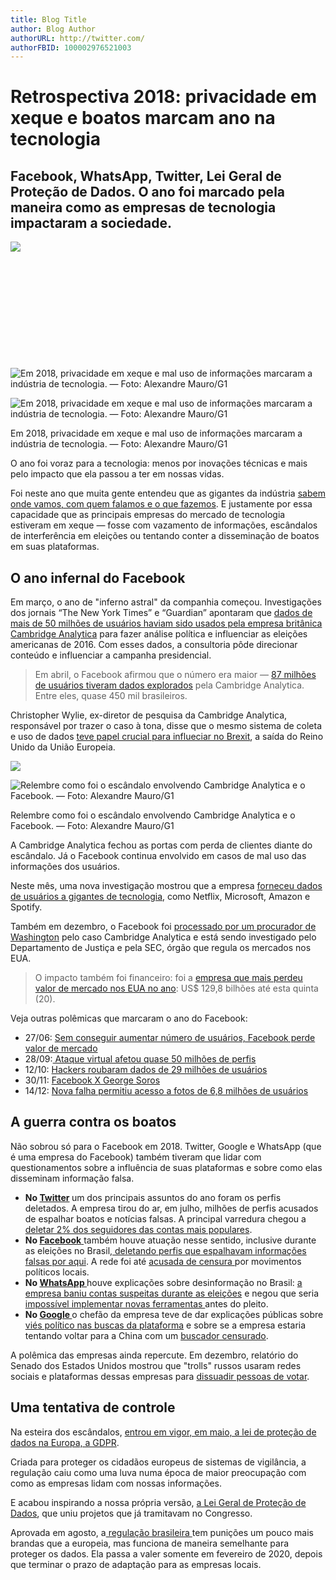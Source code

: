 ```yaml
---
title: Blog Title
author: Blog Author
authorURL: http://twitter.com/
authorFBID: 100002976521003
---
```





<h1 class="content-head__title" itemprop="headline">Retrospectiva 2018: privacidade em xeque e boatos marcam ano na tecnologia</h1> </div> <div class="medium-centered subtitle"> <meta itemprop="alternateName" content="Facebook, WhatsApp, Twitter, Lei Geral de Proteção de Dados. O ano foi marcado pela maneira como as empresas de tecnologia impactaram a sociedade.
"> <h2 class="content-head__subtitle" itemprop="alternativeHeadline">Facebook, WhatsApp, Twitter, Lei Geral de Proteção de Dados. O ano foi marcado pela maneira como as empresas de tecnologia impactaram a sociedade. </h2> </div> </div>

  
  ![](https://s2.glbimg.com/HyFqmntqgT_4i5EARHC4Ds3WC_4=/0x0:1600x546/1600x0/smart/filters:strip_icc()/i.s3.glbimg.com/v1/AUTH_59edd422c0c84a879bd37670ae4f538a/internal_photos/bs/2018/a/Y/AzI7B7SOAjOJi3WToMMA/ilustra-retrospectiva-tec-2018.jpg)
    
<div class="placeholder-container" style="padding-bottom: 34.1250000000%;"></div> <img class="progressive-draft" alt="Em 2018, privacidade em xeque e mal uso de informações marcaram a indústria de tecnologia. — Foto: Alexandre Mauro/G1" title="Em 2018, privacidade em xeque e mal uso de informações marcaram a indústria de tecnologia. — Foto: Alexandre Mauro/G1" "> <picture itemscope itemtype=""> 
  

<img class="image content-media__image" itemprop="contentUrl" alt="Em 2018, privacidade em xeque e mal uso de informações marcaram a indústria de tecnologia. — Foto: Alexandre Mauro/G1" title="Em 2018, privacidade em xeque e mal uso de informações marcaram a indústria de tecnologia. — Foto: Alexandre Mauro/G1" data-src=""> </picture> </div> <p class="content-media__description "> Em 2018, privacidade em xeque e mal uso de informações marcaram a indústria de tecnologia. — Foto: Alexandre Mauro/G1 </p> </div> </div> <div class="mc-column mc-side-item__container" data-block-type="ads"> <div class="mc-side-item mc-side-item--right content-ads content-ads--side-ad"> <div id="banner_materia1" class="tag-manager-publicidade-container"> </div> </div> </div> 

<div class="mc-column content-text active-extra-styles " data-block-type="unstyled" data-block-weight="24"> <p class="content-text__container " data-track-category="Link no Texto" data-track-links> O ano foi voraz para a tecnologia: menos por inovações técnicas e mais pelo impacto que ela passou a ter em nossas vidas. </p> </div> <div class="wall protected-content"> <div class="mc-column content-text active-extra-styles " data-block-type="unstyled" data-block-weight="59"> <p class="content-text__container " data-track-category="Link no Texto" data-track-links> Foi neste ano que muita gente entendeu que as gigantes da indústria <a href="https://g1.globo.com/economia/tecnologia/noticia/gigantes-da-internet-sabem-por-onde-voce-anda-que-lugares-frequenta-e-com-quem-fala-entenda.ghtml">sabem onde vamos, com quem falamos e o que fazemos</a>. E justamente por essa capacidade que as principais empresas do mercado de tecnologia estiveram em xeque — fosse com vazamento de informações, escândalos de interferência em eleições ou tentando conter a disseminação de boatos em suas plataformas. </p> </div> <div class="mc-column content-text active-extra-styles" data-block-type="raw" data-block-weight="5"> <p class="content-text__container"><div class="content-intertitle"><h2>O ano infernal do Facebook</h2></div></p> </div> <div class="mc-column content-text active-extra-styles " data-block-type="unstyled" data-block-weight="61"> <p class="content-text__container " data-track-category="Link no Texto" data-track-links> Em março, o ano de &quot;inferno astral&quot; da companhia começou. Investigações dos jornais “The New York Times” e “Guardian” apontaram que <a href="https://g1.globo.com/economia/tecnologia/noticia/entenda-o-escandalo-de-uso-politico-de-dados-que-derrubou-valor-do-facebook-e-o-colocou-na-mira-de-autoridades.ghtml">dados de mais de 50 milhões de usuários haviam sido usados pela empresa britânica Cambridge Analytica</a> para fazer análise política e influenciar as eleições americanas de 2016. Com esses dados, a consultoria pôde direcionar conteúdo e influenciar a campanha presidencial. </p> </div> <div class="mc-column content-text active-extra-styles" data-block-type="raw" data-block-weight="27"> <p class="content-text__container"><blockquote class="content-blockquote theme-border-color-primary-before">Em abril, o Facebook afirmou que o número era maior — <a href="https://g1.globo.com/economia/tecnologia/noticia/facebook-eleva-para-87-milhoes-o-n-de-usuarios-que-tiveram-dados-explorados-pela-cambridge-analytica.ghtml">87 milhões de usuários tiveram dados explorados</a> pela Cambridge Analytica. Entre eles, quase 450 mil brasileiros.</blockquote></p> </div> <div class="mc-column content-text active-extra-styles " data-block-type="unstyled" data-block-weight="41"> <p class="content-text__container " data-track-category="Link no Texto" data-track-links> Christopher Wylie, ex-diretor de pesquisa da Cambridge Analytica, responsável por trazer o caso à tona, disse que o mesmo sistema de coleta e uso de dados <a href="https://g1.globo.com/mundo/noticia/cambridge-analytica-teria-tido-papel-crucial-no-brexit-diz-ex-diretor-de-pesquisa.ghtml">teve papel crucial para influeciar no Brexit</a>, a saída do Reino Unido da União Europeia. </p> </div> <div class="content-ads content-ads--reveal" data-block-type="ads"> <div data-id="banner_materia2" class="tag-manager-publicidade-container mc-has-reveal mc-has-ad-lazyload"> </div> </div> 


  
![](https://s2.glbimg.com/AcavI4uL_m__WW_pNAPK6cuDee8=/0x0:1600x3833/1008x0/smart/filters:strip_icc()/i.s3.glbimg.com/v1/AUTH_59edd422c0c84a879bd37670ae4f538a/internal_photos/bs/2018/T/V/5fFBvHRU6rBHLVEcpZNQ/infografico-cambridge-analytica.png)

<img class="progressive-draft" alt="Relembre como foi o escândalo envolvendo Cambridge Analytica e o Facebook. — Foto: Alexandre Mauro/G1" title="Relembre como foi o escândalo envolvendo Cambridge Analytica e o Facebook. — Foto: Alexandre Mauro/G1" src=""> 
  

<p class="content-media__description "> Relembre como foi o escândalo envolvendo Cambridge Analytica e o Facebook. — Foto: Alexandre Mauro/G1 </p> </div> </div> <div class="mc-column content-text active-extra-styles " data-block-type="unstyled" data-block-weight="27"> <p class="content-text__container " data-track-category="Link no Texto" data-track-links> A Cambridge Analytica fechou as portas com perda de clientes diante do escândalo. Já o Facebook continua envolvido em casos de mal uso das informações dos usuários. </p> </div> <div class="mc-column content-text active-extra-styles " data-block-type="unstyled" data-block-weight="23"> <p class="content-text__container " data-track-category="Link no Texto" data-track-links> Neste mês, uma nova investigação mostrou que a empresa <a href="https://g1.globo.com/economia/tecnologia/noticia/2018/12/19/acesso-a-dados-do-facebook-por-empresas-veja-perguntas-e-respostas.ghtml">forneceu dados de usuários a gigantes de tecnologia</a>, como Netflix, Microsoft, Amazon e Spotify. </p> </div> <div class="mc-column content-text active-extra-styles " data-block-type="unstyled" data-block-weight="34"> <p class="content-text__container " data-track-category="Link no Texto" data-track-links> Também em dezembro, o Facebook foi <a href="https://g1.globo.com/economia/tecnologia/noticia/2018/12/19/procurador-em-washington-processa-facebook-por-caso-cambridge-analytica-diz-jornal.ghtml">processado por um procurador de Washington</a> pelo caso Cambridge Analytica e está sendo investigado pelo Departamento de Justiça e pela SEC, órgão que regula os mercados nos EUA. </p> </div> <div class="mc-column content-text active-extra-styles" data-block-type="raw" data-block-weight="26"> <p class="content-text__container"><blockquote class="content-blockquote theme-border-color-primary-before">O impacto também foi financeiro: foi a <a href="https://g1.globo.com/economia/tecnologia/noticia/2018/12/20/facebook-e-empresa-que-mais-perdeu-valor-de-mercado-nos-eua-em-2018.ghtml">empresa que mais perdeu valor de mercado nos EUA no ano</a>: US$ 129,8 bilhões até esta quinta (20).</blockquote></p> </div> <div class="mc-column content-text active-extra-styles " data-block-type="unstyled" data-block-weight="9"> <p class="content-text__container " data-track-category="Link no Texto" data-track-links> Veja outras polêmicas que marcaram o ano do Facebook: </p> </div> <div class="mc-column content-text active-extra-styles" data-block-type="raw" data-block-weight="47"> <p class="content-text__container"><ul class="content-unordered-list"><li>27/06: <a href="https://g1.globo.com/economia/noticia/2018/07/26/acoes-do-facebook-despencam-e-pressionam-bolsas-apos-previsao-de-receita-menor.ghtml">Sem conseguir aumentar número de usuários, Facebook perde valor de mercado</a></li><li>28/09:<a href="https://g1.globo.com/economia/tecnologia/blog/altieres-rohr/post/2018/09/29/vazamento-do-facebook-entenda-como-hackers-ganharam-acesso-a-50-milhoes-de-perfis.ghtml"> Ataque virtual afetou quase 50 milhões de perfis</a></li><li>12/10: <a href="https://g1.globo.com/economia/tecnologia/noticia/2018/10/12/facebook-diz-que-hackers-roubaram-dados-de-29-milhoes-de-usuarios.ghtml">Hackers roubaram dados de 29 milhões de usuários</a></li><li>30/11: <a href="https://g1.globo.com/economia/tecnologia/noticia/2018/11/22/facebook-admite-que-contratou-companhia-para-investigar-senadores-e-george-soros.ghtml">Facebook X George Soros</a></li><li>14/12: <a href="https://g1.globo.com/economia/tecnologia/noticia/2018/12/14/facebook-afirma-que-nova-falha-permitiu-acesso-a-fotos-de-68-milhoes-de-usuarios.ghtml">Nova falha permitiu acesso a fotos de 6,8 milhões de usuários</a></li></ul></p> </div> <div class="mc-column content-text active-extra-styles" data-block-type="raw" data-block-weight="5"> <p class="content-text__container"><div class="content-intertitle"><h2>A guerra contra os boatos</h2></div></p> </div> <div class="mc-column content-text active-extra-styles " data-block-type="unstyled" data-block-weight="38"> <p class="content-text__container " data-track-category="Link no Texto" data-track-links> Não sobrou só para o Facebook em 2018. Twitter, Google e WhatsApp (que é uma empresa do Facebook) também tiveram que lidar com questionamentos sobre a influência de suas plataformas e sobre como elas disseminam informação falsa. </p> </div> <div class="content-ads content-ads--reveal" data-block-type="ads"> <div data-id="banner_materia__6e74c6e9-473a-4a45-a666-0c14441fd643" class="tag-manager-publicidade-container mc-has-reveal mc-has-ad-lazyload"> </div> </div> <div class="mc-column content-text active-extra-styles" data-block-type="raw" data-block-weight="134"> <p class="content-text__container"><ul class="content-unordered-list"><li><strong>No </strong><a href="http://g1.globo.com/tudo-sobre/twitter"><strong>Twitter</strong></a><strong> </strong>um dos principais assuntos do ano foram os perfis deletados. A empresa tirou do ar, em julho, milhões de perfis acusados de espalhar boatos e notícias falsas. A principal varredura chegou a <a href="https://g1.globo.com/economia/tecnologia/noticia/usuarios-mais-populares-do-twitter-perdem-em-media-2-de-seguidores-apos-mudanca-de-politica.ghtml">deletar 2% dos seguidores das contas mais populares</a>. </li><li><strong>No </strong><a href="http://g1.globo.com/tudo-sobre/facebook"><strong>Facebook</strong> </a>também houve atuação nesse sentido, inclusive durante as eleições no Brasil,<a href="https://g1.globo.com/politica/noticia/2018/10/22/facebook-bane-68-paginas-e-43-contas-de-grupo-que-divulgava-spam-politico-no-brasil.ghtml"> deletando perfis que espalhavam informações falsas por aqui</a>. A rede foi até <a href="https://g1.globo.com/economia/tecnologia/noticia/2018/07/25/facebook-retira-do-ar-rede-de-fake-news-ligada-ao-mbl-antes-das-eleicoes-dizem-fontes.ghtml">acusada de censura </a>por movimentos políticos locais.</li><li><strong>No </strong><a href="http://g1.globo.com/tudo-sobre/whatsapp"><strong>WhatsApp </strong></a>houve explicações sobre desinformação no Brasil: <a href="https://g1.globo.com/politica/eleicoes/2018/noticia/2018/10/19/whatsapp-bane-contas-de-empresas-suspeitas-de-disparar-mensagens-em-massa-durante-as-eleicoes.ghtml">a empresa baniu contas suspeitas durante as eleições</a> e negou que seria <a href="https://g1.globo.com/politica/eleicoes/2018/noticia/2018/10/19/eleicoes-2018-novas-ferramentas-contra-fake-news-sao-impossiveis-a-uma-semana-da-votacao-diz-whatsapp.ghtml">impossível implementar novas ferramentas </a>antes do pleito.</li><li><strong>No </strong><a href="http://g1.globo.com/tudo-sobre/google"><strong>Google </strong></a>o chefão da empresa teve de dar explicações públicas sobre <a href="https://g1.globo.com/economia/tecnologia/noticia/2018/12/12/em-audiencia-presidente-do-google-foi-questionado-sobre-privacidade-de-dados-e-vies-politico-da-empresa.ghtml">viés político nas buscas da plataforma</a> e sobre se a empresa estaria tentando voltar para a China com um <a href="https://g1.globo.com/economia/tecnologia/noticia/2018/12/12/google-nao-tem-planos-de-lancar-ferramenta-de-busca-na-china-diz-presidente.ghtml">buscador censurado</a>.</li></ul></p> </div> <div class="mc-column content-text active-extra-styles " data-block-type="unstyled" data-block-weight="30"> <p class="content-text__container " data-track-category="Link no Texto" data-track-links> A polêmica das empresas ainda repercute. Em dezembro, relatório do Senado dos Estados Unidos mostrou que &quot;trolls&quot; russos usaram redes sociais e plataformas dessas empresas para <a href="https://g1.globo.com/mundo/noticia/2018/12/17/trolls-russos-tentaram-dissuadir-eleitores-negros-nos-eua-diz-informe.ghtml">dissuadir pessoas de votar</a>. </p> </div> <div class="mc-column content-text active-extra-styles" data-block-type="raw" data-block-weight="4"> <p class="content-text__container"><div class="content-intertitle"><h2>Uma tentativa de controle</h2></div></p> </div> <div class="mc-column content-text active-extra-styles " data-block-type="unstyled" data-block-weight="20"> <p class="content-text__container " data-track-category="Link no Texto" data-track-links> Na esteira dos escândalos, <a href="https://g1.globo.com/economia/tecnologia/noticia/lei-da-uniao-europeia-que-protege-dados-pessoais-entra-em-vigor-e-atinge-todo-o-mundo-entenda.ghtml">entrou em vigor, em maio, a lei de proteção de dados na Europa, a GDPR</a>. </p> </div> <div class="mc-column content-text active-extra-styles " data-block-type="unstyled" data-block-weight="30"> <p class="content-text__container " data-track-category="Link no Texto" data-track-links> Criada para proteger os cidadãos europeus de sistemas de vigilância, a regulação caiu como uma luva numa época de maior preocupação com como as empresas lidam com nossas informações. </p> </div> <div class="mc-column content-text active-extra-styles " data-block-type="unstyled" data-block-weight="23"> <p class="content-text__container " data-track-category="Link no Texto" data-track-links> E acabou inspirando a nossa própria versão, <a href="https://g1.globo.com/politica/noticia/senado-aprova-projeto-que-define-regras-para-protecao-de-dados-pessoais.ghtml">a Lei Geral de Proteção de Dados</a>, que uniu projetos que já tramitavam no Congresso. </p> </div> <div data-track-category="multicontent" data-track-action="ultimo chunk conteudo" data-track-noninteraction="false" data-track-scroll="view"> <div class="mc-column content-text active-extra-styles " data-block-type="unstyled" data-block-weight="44"> <p class="content-text__container " data-track-category="Link no Texto" data-track-links> Aprovada em agosto, a<a href="https://g1.globo.com/economia/tecnologia/noticia/entenda-o-que-muda-com-a-lei-que-protege-seus-dados-na-rede.ghtml"> regulação brasileira </a>tem punições um pouco mais brandas que a europeia, mas funciona de maneira semelhante para proteger os dados. Ela passa a valer somente em fevereiro de 2020, depois que terminar o prazo de adaptação para as empresas locais. </p> </div> </div> </div> </article> 
